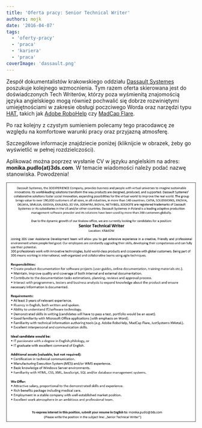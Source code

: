 ```yaml
---
title: 'Oferta pracy: Senior Technical Writer'
authors: mojk
date: '2016-04-07'
tags:
  - 'oferty-pracy'
  - 'praca'
  - 'kariera'
  - 'praca'
coverImage: 'dassault.png'
---
```


Zespół dokumentalistów krakowskiego oddziału
[Dassault Systemes](http://www.3ds.com/pl-pl/) poszukuje kolejnego wzmocnienia.
Tym razem oferta skierowana jest do doświadczonych Tech Writerów, którzy poza
wyśmienitą znajomością języka angielskiego mogą również pochwalić się dobrze
rozwiniętymi umiejętnościami w zakresie obsługi poczciwego Worda oraz narzędzi
typu [HAT](https://en.wikipedia.org/wiki/Help_authoring_tool), takich jak
[Adobe RoboHelp](https://en.wikipedia.org/wiki/Adobe_RoboHelp) czy
[MadCap Flare](https://en.wikipedia.org/wiki/MadCap_Software).

<!--truncate-->

Po raz kolejny z czystym sumieniem polecamy tego pracodawcę ze względu na
komfortowe warunki pracy oraz przyjazną atmosferę.

Szczegółowe informacje znajdziecie poniżej (kliknijcie w obrazek, żeby go
wyświetlić w pełnej rozdzielczości).

Aplikować można poprzez wysłanie CV w języku angielskim na adres:
**monika.pudlo(at)3ds.com**. W temacie wiadomości należy podać nazwę stanowiska.
Powodzenia!

![senior_techwriter_3ds](images/senior_techwriter_3ds.png)
